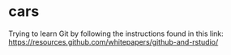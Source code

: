# cars
Trying to learn Git by following the instructions found in this link: https://resources.github.com/whitepapers/github-and-rstudio/
